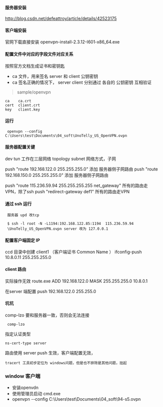 
#### 服务器安装

http://blog.csdn.net/defeattroy/article/details/42523175


#### 客户端安装

官网下载直接安装 openvpn-install-2.3.12-I601-x86_64.exe






#### 配置文件中对应的字段文件对应关系

按照官方文档生成证书和密钥匙

- ca 文件，用来签名 server 和 client 公钥密钥
- ca 签名正确的情况下， server client 分别通过 各自的 公钥密钥 互相验证

> sample/openvpn

    ca    ca.crt
    cert  client.crt
    key   client.key



#### 运行

     openvpn --config C:\Users\test\Documents\04_soft\UnoTelly_US_OpenVPN.ovpn


#### 服务器配置关键


dev tun         工作在三层网络
topology subnet 网络方式，子网

push "route 192.168.122.0 255.255.255.0"   添加 服务器侧子网路由
push "route 192.168.150.0 255.255.255.0"   添加 服务器侧子网路由

push "route 115.236.59.94 255.255.255.255 net_gateway"   所有的路由走VPN，除了ssh
push "redirect-gateway def1"                            所有的路由走VPN

#### 通过 ssh 运行

     服务器 upd 改tcp

     $ ssh -l root -N -L1194:192.168.122.85:1194  115.236.59.94            
     \UnoTelly_US_OpenVPN.ovpn server 改为 127.0.0.1

#### 配置客户端固定 IP
ccd 目录中创建 client1 （客户端证书  Common Name ）
ifconfig-push 10.8.0.11 255.255.255.0


#### client 路由

实际操作无效
route.exe ADD 192.168.122.0 MASK 255.255.255.0 10.8.0.1

在server 端配置 push 192.168.122.0 255.255.0





#### 坑坑



comp-lzo 要和服务器一致，否则会无法连接

     comp-lzo  

指定认证类型

    ns-cert-type server

路由使用 server push 生效，客户端配置无效，

    tracert 工具初步定位为 windows问题，但是也不排除是其他问题，挂起




### window 客户端

- 安装openvdn
- 使用管理员启动 cmd.exe
-  openvpn --config C:\Users\test\Documents\04_soft\94-s5.ovpn
